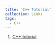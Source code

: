 ```yaml
---
title: 'C++ Tutorial'
collection: Links
tags:
  - C++
---
```

1. [C++ tutorial](https://www.w3schools.com/cpp/default.asp)
 
[//]:< and [the Chinese version](https://www.runoob.com/cplusplus/cpp-tutorial.html) >